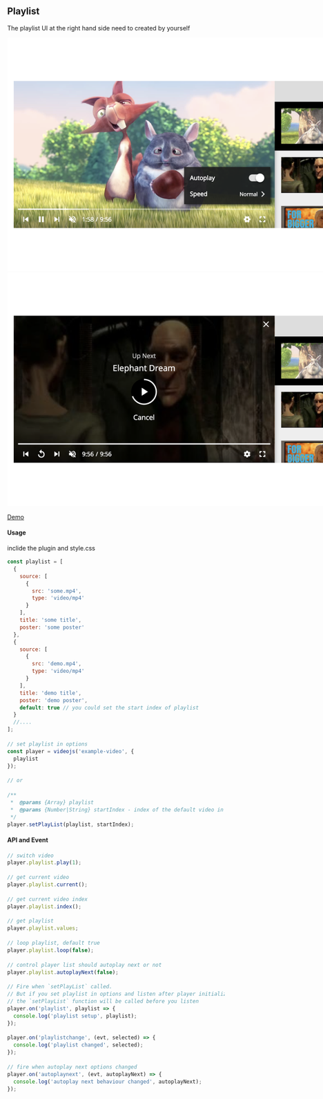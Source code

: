 ## Playlist

The playlist UI at the right hand side need to created by yourself

<img src="../../screenshot/playlist_1.png" style="max-width: 960px;">
<img src="../../screenshot/playlist_2.png" style="max-width: 960px;">

[Demo](https://pong420.github.io/videojs-plus/examples/playlist.html)

#### Usage

inclide the plugin and style.css

```js
const playlist = [
  {
    source: [
      {
        src: 'some.mp4',
        type: 'video/mp4'
      }
    ],
    title: 'some title',
    poster: 'some poster'
  },
  {
    source: [
      {
        src: 'demo.mp4',
        type: 'video/mp4'
      }
    ],
    title: 'demo title',
    poster: 'demo poster',
    default: true // you could set the start index of playlist
  }
  //....
];

// set playlist in options
const player = videojs('example-video', {
  playlist
});

// or

/**
 *  @params {Array} playlist
 *  @params {Number|String} startIndex - index of the default video in the playlist
 */
player.setPlayList(playlist, startIndex);
```

#### API and Event

```js
// switch video
player.playlist.play(1);

// get current video
player.playlist.current();

// get current video index
player.playlist.index();

// get playlist
player.playlist.values;

// loop playlist, default true
player.playlist.loop(false);

// control player list should autoplay next or not
player.playlist.autoplayNext(false);

// Fire when `setPlayList` called.
// But if you set playlist in options and listen after player initialized,
// the `setPlayList` function will be called before you listen
player.on('playlist', playlist => {
  console.log('playlist setup', playlist);
});

player.on('playlistchange', (evt, selected) => {
  console.log('playlist changed', selected);
});

// fire when autoplay next options changed
player.on('autoplaynext', (evt, autoplayNext) => {
  console.log('autoplay next behaviour changed', autoplayNext);
});
```
